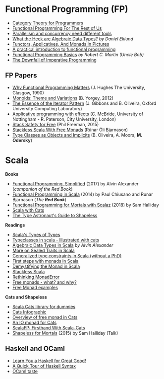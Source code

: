 # Functional Programming (FP)

* [Category Theory for Programmers](https://github.com/hmemcpy/milewski-ctfp-pdf)
* [Functional Programming For The Rest of Us](http://www.defmacro.org/2006/06/19/fp.html)
* [Parallelism and concurrency need different tools](http://yosefk.com/blog/parallelism-and-concurrency-need-different-tools.html)
* [What the Heck are Algebraic Data Types?](https://merrigrove.blogspot.com/2011/12/another-introduction-to-algebraic-data.html) *by Daniel Eklund*
* [Functors, Applicatives, And Monads In Pictures](http://adit.io/posts/2013-04-17-functors,_applicatives,_and_monads_in_pictures.html)
* [A practical introduction to functional programming](https://maryrosecook.com/blog/post/a-practical-introduction-to-functional-programming)
* [Functional Programming Basics](https://pragprog.com/magazines/2013-01/functional-programming-basics) *by Robert C. Martin (Uncle Bob)*
* [The Downfall of Imperative Programming](https://www.fpcomplete.com/blog/2012/04/the-downfall-of-imperative-programming)

## FP Papers

* [Why Functional Programming Matters](https://www.cs.kent.ac.uk/people/staff/dat/miranda/whyfp90.pdf) (J. Hughes
The University, Glasgow, 1990)
* [Monoids: Theme and Variations](https://repository.upenn.edu/cgi/viewcontent.cgi?article=1773&context=cis_papers) (B. Yorgey, 2012)
* [The Essence of the Iterator Pattern](https://www.cs.ox.ac.uk/jeremy.gibbons/publications/iterator.pdf) (J. Gibbons and B. Oliveira, Oxford University Computing Laboratory)
* [Applicative programming with effects](http://www.staff.city.ac.uk/~ross/papers/Applicative.pdf) (C. McBride, University of Nottingham - R. Paterson, City University, London)
* [Stack Safety for Free](http://functorial.com/stack-safety-for-free/index.pdf) (Phil Freeman, 2015)
* [Stackless Scala With Free Monads](http://blog.higher-order.com/assets/trampolines.pdf) (Rúnar Óli Bjarnason)
* [Type Classes as Objects and Implicits](http://ropas.snu.ac.kr/~bruno/papers/TypeClasses.pdf) (B. Oliveira, A. Moors,
**M. Odersky**)

# Scala

**Books**

* [Functional Programming, Simplified](https://amzn.to/2OCFROS) (2017) by Alvin Alexander (*companion of the Red Book*)
* [Functional Programming in Scala](https://www.manning.com/books/functional-programming-in-scala) (2014) by Paul Chiusano and Runar Bjarnason (*The **Red Book***)
* [Functional Programming for Mortals with Scalaz](https://leanpub.com/fpmortals) (2018) by Sam Halliday 
* [Scala with Cats](https://underscore.io/books/scala-with-cats)
* [The Type Astronaut's Guide to Shapeless](https://underscore.io/books/shapeless-guide)

**Readings**

* [Scala's Types of Types](https://ktoso.github.io/scala-types-of-types)
* [Typeclasses in scala - Illustrated with cats](https://impurepics.com/posts/2018-06-17-typeclasses-in-scala.html)
* [Algebraic Data Types in Scala](https://alvinalexander.com/scala/fp-book/algebraic-data-types-adts-in-scala) *by Alvin Alexander*
* [More on Sealed Traits in Scala](https://underscore.io/blog/posts/2015/06/04/more-on-sealed.html)
* [Generalized type constraints in Scala (without a PhD)](http://blog.bruchez.name/2015/11/generalized-type-constraints-in-scala.html)
* [First steps with monads in Scala](https://darrenjw.wordpress.com/2016/04/15/first-steps-with-monads-in-scala/)
* [Demystifying the Monad in Scala](https://medium.com/@sinisalouc/demystifying-the-monad-in-scala-cc716bb6f534)
* [Stackless Scala](http://www.marcoyuen.com/articles/2016/09/08/stackless-scala-1-the-problem.html)
* [Rethinking MonadError](https://typelevel.org/blog/2018/04/13/rethinking-monaderror.html)
* [Free monads - what? and why?](https://softwaremill.com/free-monads)
* [Free Monad examples](https://github.com/kenbot/free)

**Cats and Shapeless**

* [Scala Cats library for dummies](https://medium.com/@abu_nadhr/scala-cats-library-for-dummies-part-1-8ec47af7a144)
* [Cats Infographic](https://github.com/tpolecat/cats-infographic)
* [Overview of free monad in Cats](https://blog.scalac.io/2016/06/02/overview-of-free-monad-in-cats.html)
* [An IO monad for Cats](https://typelevel.org/blog/2017/05/02/io-monad-for-cats.html)
* [ScalaFP: Firsthand With Scala-Cats](https://www.signifytechnology.com/blog/2018/07/scalafp-firsthand-with-scala-cats-monads-number-1-by-harmeet-singh)
* [Shapeless for Mortals](http://fommil.com/scalax15/) (2015) by Sam Halliday (Talk)


## Haskell and OCaml

* [Learn You a Haskell for Great Good!](http://learnyouahaskell.com/chapters)
* [A Quick Tour of Haskell Syntax](http://prajitr.github.io/quick-haskell-syntax)
* [OCaml taste](https://ocaml.org/learn/taste.html)